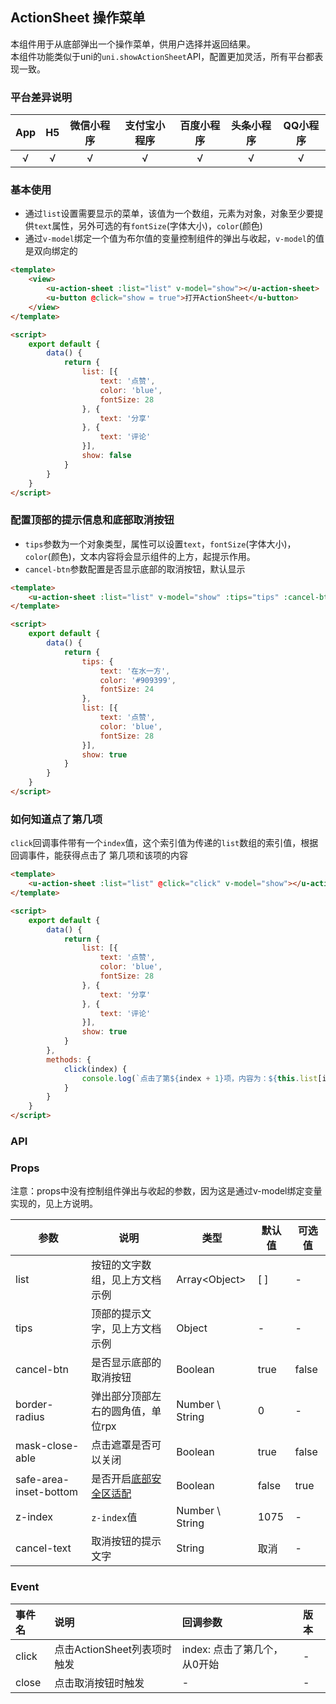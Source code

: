 ## ActionSheet 操作菜单 <to-api/>

<demo-model url="/pages/componentsC/actionSheet/index"></demo-model>

本组件用于从底部弹出一个操作菜单，供用户选择并返回结果。  
本组件功能类似于uni的`uni.showActionSheet`API，配置更加灵活，所有平台都表现一致。

### 平台差异说明

|App|H5|微信小程序|支付宝小程序|百度小程序|头条小程序|QQ小程序|
|:-:|:-:|:-:|:-:|:-:|:-:|:-:|
|√|√|√|√|√|√|√|

### 基本使用


- 通过`list`设置需要显示的菜单，该值为一个数组，元素为对象，对象至少要提供`text`属性，另外可选的有`fontSize`(字体大小)，`color`(颜色)
- 通过`v-model`绑定一个值为布尔值的变量控制组件的弹出与收起，`v-model`的值是双向绑定的

```html
<template>
	<view>
		<u-action-sheet :list="list" v-model="show"></u-action-sheet>
		<u-button @click="show = true">打开ActionSheet</u-button>
	</view>
</template>

<script>
	export default {
		data() {
			return {
				list: [{
					text: '点赞',
					color: 'blue',
					fontSize: 28
				}, {
					text: '分享'
				}, {
					text: '评论' 
				}],
				show: false
			}
		}
	}
</script>
```

### 配置顶部的提示信息和底部取消按钮

- `tips`参数为一个对象类型，属性可以设置`text`，`fontSize`(字体大小)，`color`(颜色)，文本内容将会显示组件的上方，起提示作用。
- `cancel-btn`参数配置是否显示底部的取消按钮，默认显示

```html
<template>
	<u-action-sheet :list="list" v-model="show" :tips="tips" :cancel-btn="true"></u-action-sheet>
</template>

<script>
	export default {
		data() {
			return {
				tips: {
					text: '在水一方',
					color: '#909399',
					fontSize: 24
				},
				list: [{
					text: '点赞',
					color: 'blue',
					fontSize: 28
				}],
				show: true
			}
		}
	}
</script>
```

### 如何知道点了第几项

`click`回调事件带有一个`index`值，这个索引值为传递的`list`数组的索引值，根据回调事件，能获得点击了
第几项和该项的内容


```html
<template>
	<u-action-sheet :list="list" @click="click" v-model="show"></u-action-sheet>
</template>

<script>
	export default {
		data() {
			return {
				list: [{
					text: '点赞',
					color: 'blue',
					fontSize: 28
				}, {
					text: '分享'
				}, {
					text: '评论'
				}],
				show: true
			}
		},
		methods: {
			click(index) {
				console.log(`点击了第${index + 1}项，内容为：${this.list[index].text}`)
			}
		}
	}
</script>
```


### API

### Props

注意：props中没有控制组件弹出与收起的参数，因为这是通过v-model绑定变量实现的，见上方说明。

| 参数          | 说明            | 类型            | 默认值             |  可选值   |
|-------------  |---------------- |---------------|------------------ |-------- |
| list | 按钮的文字数组，见上方文档示例  | Array\<Object\>	 | [ ] | - |
| tips | 顶部的提示文字，见上方文档示例 | Object  | - | - |
| cancel-btn | 是否显示底部的取消按钮 | Boolean  | true | false |
| border-radius | 弹出部分顶部左右的圆角值，单位rpx | Number \ String  | 0 | - |
| mask-close-able | 点击遮罩是否可以关闭 | Boolean  | true | false |
| safe-area-inset-bottom | 是否开启[底部安全区适配](/components/safeAreaInset.html#关于uview某些组件safe-area-inset参数的说明) | Boolean  | false | true |
| z-index | `z-index`值 | Number \ String  | 1075 | - |
| cancel-text <Badge text="1.3.0" /> | 取消按钮的提示文字 | String  | 取消 | - |


### Event

|事件名|说明|回调参数|版本|
|:-|:-|:-|:-|
| click | 点击ActionSheet列表项时触发 | index: 点击了第几个，从0开始 | - |
| close | 点击取消按钮时触发 | - | - |

